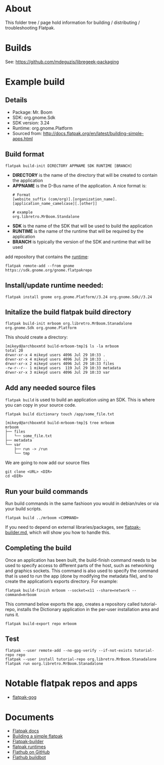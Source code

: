 # About

This folder tree / page hold information for building / distributing / troubleshooting Flatpak.

# Builds

See: https://github.com/mdeguzis/libregeek-packaging

# Example build

## Details

* Package: Mr. Boom
* SDK: org.gnome.Sdk
* SDK version: 3.24
* Runtime: org.gnome.Platform
* Sourced from: http://docs.flatpak.org/en/latest/building-simple-apps.html

##  Build format
```
flatpak build-init DIRECTORY APPNAME SDK RUNTIME [BRANCH]
```

* **DIRECTORY** is the name of the directory that will be created to contain the application
* **APPNAME** is the D-Bus name of the application. A nice format is:
  ```
  # Format
  [website_suffix (com/org)].[organization_name].[application_name_camelcase][.[other]]
  
  # example
  org.libretro.MrBoom.Standalone
  ```
* **SDK** is the name of the SDK that will be used to build the application
* **RUNTIME** is the name of the runtime that will be required by the application
* **BRANCH** is typically the version of the SDK and runtime that will be used

add repository that contains the [runtime](http://flatpak.org/runtimes.html):
```
flatpak remote-add --from gnome https://sdk.gnome.org/gnome.flatpakrepo
```

##  Install/update runtime needed:
```
flatpak install gnome org.gnome.Platform//3.24 org.gnome.Sdk//3.24
```

##  Initalize the build flatpak build directory
```
flatpak build-init mrboom org.libretro.MrBoom.Stanadalone org.gnome.Sdk org.gnome.Platform
```

This should create a directory:
```
[mikeyd@archboxmtd build-mrboom-tmp]$ ls -la mrboom
total 20
drwxr-xr-x 4 mikeyd users 4096 Jul 29 10:33 .
drwxr-xr-x 4 mikeyd users 4096 Jul 29 10:33 ..
drwxr-xr-x 2 mikeyd users 4096 Jul 29 10:33 files
-rw-r--r-- 1 mikeyd users  119 Jul 29 10:33 metadata
drwxr-xr-x 3 mikeyd users 4096 Jul 29 10:33 var
```

## Add any needed source files
`flatpak build` is used to build an application using an SDK. This is where you can copy in your source code.

```
flatpak build dictionary touch /app/some_file.txt

[mikeyd@archboxmtd build-mrboom-tmp]$ tree mrboom
mrboom
├── files
│   └── some_file.txt
├── metadata
└── var
    ├── run -> /run
    └── tmp
```

We are going to now add our source files
```
git clone <URL> <DIR>
cd <DIR>
```
## Run your build commands
Run build commands in the same fashioon you would in debian/rules or via your build scripts.
```
flatpak build ../mrboom <COMMAND>
```

If you need to depend on external libraries/packages, see [flatpak-builder.md](https://github.com/mdeguzis/documents/blob/master/linux-applications/flatpak/flatpak-builder.md), which will show you how to handle this. 

## Completing the build
Once an application has been built, the build-finish command needs to be used to specify access to different parts of the host, such as networking and graphics sockets. This command is also used to specify the command that is used to run the app (done by modifying the metadata file), and to create the application’s exports directory. For example:

```
flatpak build-finish mrboom --socket=x11 --share=network --command=mrboom
```

This command below exports the app, creates a repository called tutorial-repo, installs the Dictionary application in the per-user installation area and runs it.
```
flatpak build-export repo mrboom
```

## Test
```
flatpak --user remote-add --no-gpg-verify --if-not-exists tutorial-repo repo
flatpak --user install tutorial-repo org.libretro.MrBoom.Stanadalone
flatpak run oorg.libretro.MrBoom.Stanadalone
```

# Notable flatpak repos and apps

* [flatpak-gog](https://github.com/kujeger/flatpak-gog)

# Documents

* [Flatpak docs](http://flatpak.org/flatpak/flatpak-docs.html)
* [Building a simple flatpak](http://docs.flatpak.org/en/latest/building-simple-apps.html)
* [Flatpak-builder](http://docs.flatpak.org/en/latest/flatpak-builder.html)
* [flatpak runtimes](http://flatpak.org/runtimes.html)
* [Flathub on GitHub](https://github.com/flathub)
* [Flathub buildbot](https://flathub.org/builds/)
